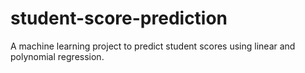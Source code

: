 # student-score-prediction
A machine learning project to predict student scores using linear and polynomial regression.
